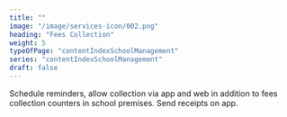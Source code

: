 ```yaml
---
title: ""  
image: "/image/services-icon/002.png"
heading: "Fees Collection"
weight: 5
typeOfPage: "contentIndexSchoolManagement"
series: "contentIndexSchoolManagement"
draft: false
---
```


Schedule reminders, allow collection via app and web in addition to fees collection counters in school premises. Send receipts on app.
